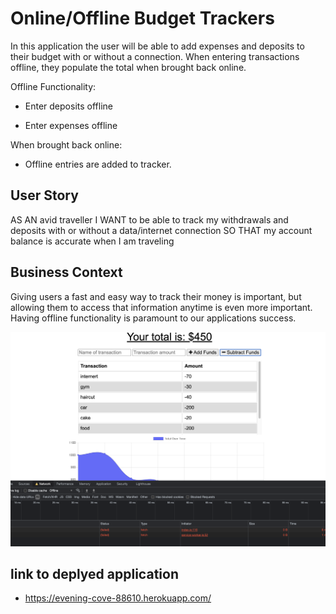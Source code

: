 # Online/Offline Budget Trackers

In this application the user will be able to add expenses and deposits to their budget with or without a connection. When entering transactions offline, they populate the total when brought back online.

Offline Functionality:

  * Enter deposits offline

  * Enter expenses offline

When brought back online:

  * Offline entries are added to tracker.

## User Story
AS AN avid traveller
I WANT to be able to track my withdrawals and deposits with or without a data/internet connection
SO THAT my account balance is accurate when I am traveling

## Business Context

Giving users a fast and easy way to track their money is important, but allowing them to access that information anytime is even more important. Having offline functionality is paramount to our applications success.

![Image of homepage](./public/icons/project.png)

## link to deplyed application 

* https://evening-cove-88610.herokuapp.com/